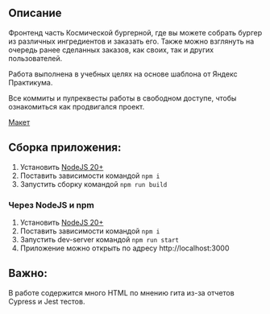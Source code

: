 ## Описание

Фронтенд часть Космической бургерной, где вы можете собрать бургер из различных ингредиентов и заказать его. Также можно взглянуть на очередь ранее сделанных заказов, как своих, так и других пользователей.

Работа выполнена в учебных целях на основе шаблона от Яндекс Практикума. 

Все коммиты и пулреквесты работы в свободном доступе, чтобы ознакомиться как продвигался проект.

[Макет](<https://www.figma.com/file/vIywAvqfkOIRWGOkfOnReY/React-Fullstack_-Проектные-задачи-(3-месяца)_external_link?type=design&node-id=0-1&mode=design>)

## Сборка приложения:

1. Установить [NodeJS 20+](https://nodejs.org/en)
2. Поставить зависимости командой `npm i`
3. Запустить сборку командой `npm run build`

### Через NodeJS и npm

1. Установить [NodeJS 20+](https://nodejs.org/en)
2. Поставить зависимости командой `npm i`
3. Запустить dev-server командой `npm run start`
4. Приложение можно открыть по адресу http://localhost:3000

## Важно:

В работе содержится много HTML по мнению гита из-за отчетов Cypress и Jest тестов.
